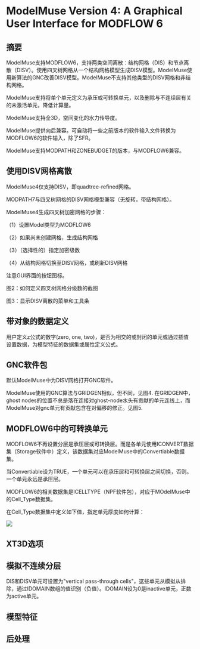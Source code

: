 # ModelMuse Version 4: A Graphical User Interface for MODFLOW 6

## 摘要

ModelMuse支持MODFLOW6，支持两类空间离散：结构网格（DIS）和节点离散（DISV）。使用四叉树网格从一个结构网格模型生成DISV模型。ModelMuse使用新算法的GNC改善DISV模型。ModelMuse不支持其他类型的DISV网格和非结构网格。

ModelMuse支持将单个单元定义为承压或可转换单元，以及删除与不连续层有关的未激活单元，降低计算量。

ModelMuse支持全3D，空间变化的水力传导度。

ModelMuse提供向后兼容。可自动将一些之前版本的软件输入文件转换为MODFLOW6的软件输入，除了SFR。

ModelMuse支持MODPATH和ZONEBUDGET的版本，与MODFLOW6兼容。

## 使用DISV网格离散

ModelMuse4仅支持DISV，即quadtree-refined网格。

MODPATH7与四叉树网格的DISV网格模型兼容（无旋转，带结构网格）。

ModelMuse4生成四叉树加密网格的步骤：

（1）设置Model类型为MODFLOW6

（2）如果尚未创建网格，生成结构网格

（3）（选择性的）指定加密级数

（4）从结构网格切换至DISV网格，或刷新DISV网格

注意GUI界面的按钮图标。

图2：如何定义四叉树网格分级数的截图

图3：显示DISV离散的菜单和工具条

## 带对象的数据定义

用户定义z公式的数字(zero, one,
two)，是否为相交的或封闭的单元或通过插值设置数据，为模型特征的数据集或属性定义公式。

## GNC软件包

默认ModelMuse中为DISV网格打开GNC软件。

ModelMuse使用的GNC算法与GRIDGEN相似，但不同，见图4. 在GRIDGEN中，ghost
nodes的位置不总是落在连接对ghost-node水头有贡献的单元连线上，而ModelMuse对gnc单元有贡献包含在对偏移的修正。见图5.

## MODFLOW6中的可转换单元

MODFLOW6不再设置分层是承压层或可转换层。而是各单元使用ICONVERT数据集（Storage软件中）定义，该数据集对应ModelMuse中的Convertiable数据集。

当Convertiable设为TRUE，一个单元可以在承压层和可转换层之间切换，否则。一个单元永远是承压层。

MODFLOW6的相关数据集是ICELLTYPE（NPF软件包），对应于MOdelMuse中的Cell_Type数据集。

在Cell_Type数据集中定义如下值，指定单元厚度如何计算：

![](./media/image1.emf)

## XT3D选项

## 模拟不连续分层

DIS和DISV单元可设置为\"vertical pass-through
cells\"，这些单元从模拟从排除，通过IDOMAIN数组的值识别（负值）。IDOMAIN设为0是inactive单元，正数为active单元。

## 模型特征

## 后处理
